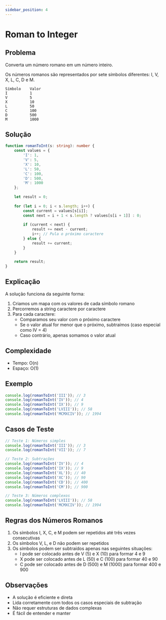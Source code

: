 ```yaml
---
sidebar_position: 4
---
```


# Roman to Integer

## Problema

Converta um número romano em um número inteiro.

Os números romanos são representados por sete símbolos diferentes: I, V, X, L, C, D e M.

```
Símbolo    Valor
I          1
V          5
X          10
L          50
C          100
D          500
M          1000
```

## Solução

```typescript
function romanToInt(s: string): number {
    const values = {
        'I': 1,
        'V': 5,
        'X': 10,
        'L': 50,
        'C': 100,
        'D': 500,
        'M': 1000
    };
    
    let result = 0;
    
    for (let i = 0; i < s.length; i++) {
        const current = values[s[i]];
        const next = i + 1 < s.length ? values[s[i + 1]] : 0;
        
        if (current < next) {
            result += next - current;
            i++; // Pula o próximo caractere
        } else {
            result += current;
        }
    }
    
    return result;
}
```

## Explicação

A solução funciona da seguinte forma:

1. Criamos um mapa com os valores de cada símbolo romano
2. Percorremos a string caractere por caractere
3. Para cada caractere:
   - Comparamos seu valor com o próximo caractere
   - Se o valor atual for menor que o próximo, subtraímos (caso especial como IV = 4)
   - Caso contrário, apenas somamos o valor atual

## Complexidade

- Tempo: O(n)
- Espaço: O(1)

## Exemplo

```typescript
console.log(romanToInt('III')); // 3
console.log(romanToInt('IV')); // 4
console.log(romanToInt('IX')); // 9
console.log(romanToInt('LVIII')); // 58
console.log(romanToInt('MCMXCIV')); // 1994
```

## Casos de Teste

```typescript
// Teste 1: Números simples
console.log(romanToInt('III')); // 3
console.log(romanToInt('VII')); // 7

// Teste 2: Subtrações
console.log(romanToInt('IV')); // 4
console.log(romanToInt('IX')); // 9
console.log(romanToInt('XL')); // 40
console.log(romanToInt('XC')); // 90
console.log(romanToInt('CD')); // 400
console.log(romanToInt('CM')); // 900

// Teste 3: Números complexos
console.log(romanToInt('LVIII')); // 58
console.log(romanToInt('MCMXCIV')); // 1994
```

## Regras dos Números Romanos

1. Os símbolos I, X, C, e M podem ser repetidos até três vezes consecutivas
2. Os símbolos V, L, e D não podem ser repetidos
3. Os símbolos podem ser subtraídos apenas nas seguintes situações:
   - I pode ser colocado antes de V (5) e X (10) para formar 4 e 9
   - X pode ser colocado antes de L (50) e C (100) para formar 40 e 90
   - C pode ser colocado antes de D (500) e M (1000) para formar 400 e 900

## Observações

- A solução é eficiente e direta
- Lida corretamente com todos os casos especiais de subtração
- Não requer estruturas de dados complexas
- É fácil de entender e manter